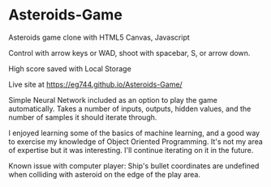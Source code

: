 # Asteroids-Game

Asteroids game clone with HTML5 Canvas, Javascript

Control with arrow keys or WAD, shoot with spacebar, S, or arrow down.

High score saved with Local Storage

Live site at https://eg744.github.io/Asteroids-Game/

Simple Neural Network included as an option to play the game automatically. Takes a number of inputs, outputs, hidden values, and the number of samples it should iterate through. 

I enjoyed learning some of the basics of machine learning, and a good way to exercise my knowledge of Object Oriented Programming. It's not my area of expertise but it was interesting. I'll continue iterating on it in the future. 

Known issue with computer player: Ship's bullet coordinates are undefined when colliding with asteroid on the edge of the play area. 
